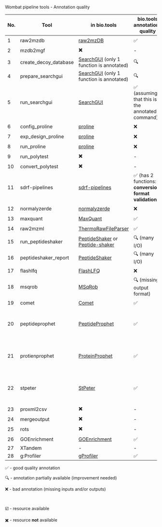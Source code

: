 Wombat pipeline tools - Annotation quality

| **No.** | **Tool** | **in bio.tools** | **bio.tools annotations quality** | **in bioconda** | **external source** | **CWL file available?** | **version** |
| ------- | -------- | ---------------- | ------ | ---------- | ---------- | -------- | --------| 
| 1 | raw2mzdb | [raw2mzDB](https://bio.tools/raw2mzdb) | :white_check_mark: | :heavy_multiplication_x: | - | No | - |
| 2 | mzdb2mgf | :heavy_multiplication_x: | - | :heavy_multiplication_x: | [link](https://github.com/mzdb/mzdb4s/releases/download/0.4.3/mzdbtools_0.4.3_linux_x64.zip) | No | - |
| 3 | create_decoy_database | [SearchGUI](https://bio.tools/SearchGUI) (only 1 function is annotated) | :mag: | :ballot_box_with_check: | - | No | - |
| 4 | prepare_searchgui | [SearchGUI](https://bio.tools/SearchGUI) (only 1 function is annotated) | :mag: | :ballot_box_with_check: | - | No | - |
| 5 | run_searchgui | [SearchGUI](https://bio.tools/SearchGUI) | :white_check_mark: (assuming that this is the annotated command) | :ballot_box_with_check: | - | No | - |
| 6 | config_proline | [proline](https://bio.tools/proline) | :x: | :heavy_multiplication_x: | [link](https://github.com/profiproteomics/proline-cli/releases/download/0.2.0-SNAPSHOT-2019-10-04/proline-cli-0.2.0-SNAPSHOT-bin.zip) | No | - |
| 7 | exp_design_proline | [proline](https://bio.tools/proline) | :x: | :heavy_multiplication_x: | [link](https://github.com/profiproteomics/proline-cli/releases/download/0.2.0-SNAPSHOT-2019-10-04/proline-cli-0.2.0-SNAPSHOT-bin.zip) | No | - |
| 8 | run_proline | [proline](https://bio.tools/proline) | :x: | :heavy_multiplication_x: | [link](https://github.com/profiproteomics/proline-cli/releases/download/0.2.0-SNAPSHOT-2019-10-04/proline-cli-0.2.0-SNAPSHOT-bin.zip) | No | - |
| 9 | run_polytest | :heavy_multiplication_x: | - | :ballot_box_with_check: | - | No | - |
| 10 | convert_polytest | :heavy_multiplication_x: | - | :ballot_box_with_check:? | - | No | - |
| 11 | sdrf-pipelines  | [sdrf-pipelines](https://bio.tools/sdrf-pipelines) | :white_check_mark: (has 2 functions: **conversion, format validation**) | :ballot_box_with_check: | - | No | - |
| 12 | normalyzerde | [normalyzerde](https://bio.tools/:heavy_multiplication_x:rmalyzerde) | :x: | :ballot_box_with_check: | - | No | - |
| 13 | maxquant | [MaxQuant](https://bio.tools/maxquant) | :white_check_mark: | :ballot_box_with_check: | - | No | - |
| 14 | raw2mzml | [ThermoRawFileParser](https://bio.tools/ThermoRawFileParser) | :white_check_mark: | :ballot_box_with_check: | - | No | - |
| 15 | run_peptideshaker | [PeptideShaker](https://bio.tools/peptideshaker) or [Peptide-shaker](https://bio.tools/peptide-shaker) | :mag: (many I/O) | :ballot_box_with_check: | - | No | - |
| 16 | peptideshaker_report |[PeptideShaker](https://bio.tools/peptideshaker) | :mag: (many I/O) | :ballot_box_with_check: | - |
| 17 | flashlfq | [FlashLFQ](https://bio.tools/flashlfq) | :x: | :ballot_box_with_check: | - | No | - |
| 18 | msqrob | [MSqRob](https://bio.tools/msqrob) | :mag: (missing output format) | :ballot_box_with_check: | - | No | - |
| 19 | comet | [Comet](https://bio.tools/comet) | :white_check_mark: | :ballot_box_with_check: | - | Yes | 2023.01 rev. 2 |
| 20 | peptideprophet | [PeptideProphet](https://bio.tools/peptideprophet) | :white_check_mark: | :ballot_box_with_check: | In TPP |Yes | TPP v6.3.2 Arcus, Build 202308252102-exported (Linux-x86_64) |
| 21 | protienprophet | [ProteinProphet](https://bio.tools/proteinprophet) | :white_check_mark: | :ballot_box_with_check: | In TPP |Yes | TPP v6.3.2 Arcus, Build 202308252102-exported (Linux-x86_64) |
| 22 | stpeter | [StPeter](https://bio.tools/stpeter) | :white_check_mark: | :ballot_box_with_check: | In TPP | Yes | TPP v6.3.2 Arcus, Build 202308252102-exported (Linux-x86_64) |
| 23 | proxml2csv | :heavy_multiplication_x: | - |  :heavy_multiplication_x: | - | No | - |
| 24 | mergeoutput | :heavy_multiplication_x: | - |  :heavy_multiplication_x: | - | No | - |
| 25 | rots | :heavy_multiplication_x: | - |  :heavy_multiplication_x: | - | No | - |
| 26 | GOEnrichment | [GOEnrichment](https://bio.tools/GOEnrichment) | :white_check_mark: |  :ballot_box_with_check: | https://github.com/DanFaria/GOEnrichment | Yes | 2.0 |
| 27 | XTandem | - | - | - | https://www.thegpm.org/tandem | Yes | - |
| 28 | g:Profiler | [gProfiler](https://bio.tools/gprofiler) | :white_check_mark: | - | https://biit.cs.ut.ee/gprofiler/gost | Yes | - |



:white_check_mark: - good quality annotation

:mag: - annotation partially available (improvement needed)

:x: - bad annotation (missing inputs and/or outputs)

<br/>

:ballot_box_with_check: - resource available

:heavy_multiplication_x: - resource **not** available
